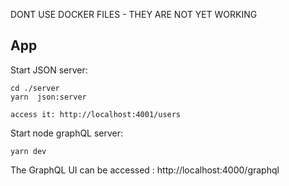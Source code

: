 

DONT USE DOCKER FILES  - THEY ARE NOT YET WORKING
## App

Start JSON server:

```
cd ./server 
yarn  json:server

access it: http://localhost:4001/users
```

Start node graphQL server:
```
yarn dev
```

The GraphQL UI can be accessed : http://localhost:4000/graphql
